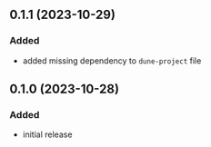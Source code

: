 ## 0.1.1 (2023-10-29)
### Added
- added missing dependency to `dune-project` file

## 0.1.0 (2023-10-28)
### Added
- initial release
